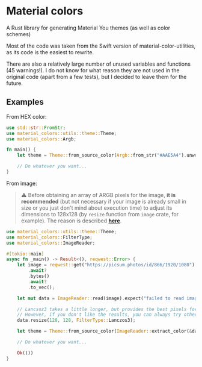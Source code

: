 # Material colors

A Rust library for generating Material You themes (as well as color schemes)

Most of the code was taken from the Swift version of material-color-utilities, as its code is the easiest to rewrite.

There are also a relatively large number of unused variables and functions (45 warnings!). I do not know for what reason they are not used in the original code (apart from a few tests), but I decided to leave them for the future.

## Examples

From HEX color:

```rust
use std::str::FromStr;
use material_colors::utils::theme::Theme;
use material_colors::Argb;

fn main() {
    let theme = Theme::from_source_color(Argb::from_str("#AAE5A4").unwrap(), Default::default());

    // Do whatever you want...
}
```

From image:

> ⚠️ Before obtaining an array of ARGB pixels for the image, **it is recommended** (but not necessary if your image is already small in size or you just don't mind about execution time) to adjust its dimensions to 128x128 (by `resize` function from `image` crate, for example). The reason is described [**here**](https://github.com/material-foundation/material-color-utilities/blob/main/extract_colors.md).

```rust
use material_colors::utils::theme::Theme;
use material_colors::FilterType;
use material_colors::ImageReader;

#[tokio::main]
async fn _main() -> Result<(), reqwest::Error> {
    let image = reqwest::get("https://picsum.photos/id/866/1920/1080")
        .await?
        .bytes()
        .await?
        .to_vec();

    let mut data = ImageReader::read(image).expect("failed to read image");

    // Lancsoz3 takes a little longer, but provides the best pixels for color extraction.
    // However, if you don't like the results, you can always try other FilterType values.
    data.resize(128, 128, FilterType::Lanczos3);

    let theme = Theme::from_source_color(ImageReader::extract_color(&data), Default::default());

    // Do whatever you want...

    Ok(())
}
```
